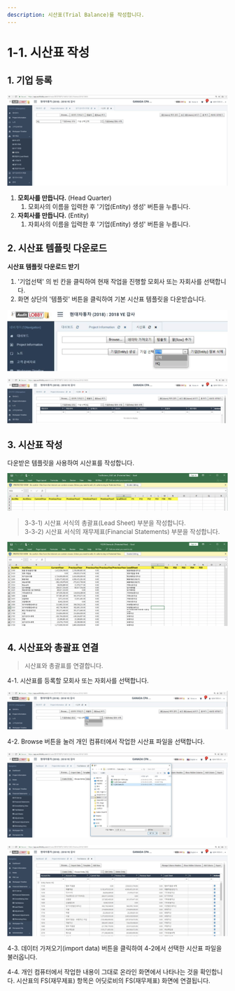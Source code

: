 ```yaml
---
description: 시산표(Trial Balance)를 작성합니다.
---
```


# 1-1. 시산표 작성

## 1. 기업 등록  

![Project Home &amp;gt; &#xC7AC;&#xBB34;&#xC81C;&#xD45C; &amp;gt; &#xC2DC;&#xC0B0;&#xD45C;](../../../.gitbook/assets/image%20%28111%29.png)

1. **모회사를 만듭니다.** \(Head Quarter\)
   1. 모회사의 이름을 입력한 후 '기업\(Entity\) 생성' 버튼을 누릅니다.
2. **자회사를 만듭니다.** \(Entity\)
   1. 자회사의 이름을 입력한 후 '기업\(Entity\) 생성' 버튼을 누릅니다. 

## 2. 시산표 템플릿 다운로드  

**시산표 템플릿 다운로드 받기**  

1. '기업선택' 의 빈 칸을 클릭하여 현재 작업을 진행할 모회사 또는 자회사를 선택합니다. 
2. 화면 상단의 '템플릿' 버튼을 클릭하여 기본 시산표 템플릿을 다운받습니다. 

![&#xC791;&#xC5C5;&#xC744; &#xC9C4;&#xD589;&#xD560; &#xBAA8;&#xD68C;&#xC0AC; &#xB610;&#xB294; &#xC790;&#xD68C;&#xC0AC; &#xC120;&#xD0DD;](../../../.gitbook/assets/image%20%2870%29.png)

![&#xBAA8;&#xD68C;&#xC0AC; &#xB610;&#xB294; &#xC790;&#xD68C;&#xC0AC;&#xB97C; &#xC120;&#xD0DD;&#xD55C; &#xD6C4;&#xC758; &#xC2DC;&#xC0B0;&#xD45C; &#xD654;&#xBA74; / &#xD654;&#xBA74; &#xC0C1;&#xB2E8;&#xC5D0; &apos;&#xD15C;&#xD50C;&#xB9BF;&apos; &#xBC84;&#xD2BC;&#xC744; &#xB20C;&#xB7EC; &#xC2DC;&#xC0B0;&#xD45C;&#xB97C; &#xB2E4;&#xC6B4;&#xBC1B;&#xC744; &#xC218; &#xC788;&#xC2B5;&#xB2C8;&#xB2E4;.  ](../../../.gitbook/assets/image%20%28102%29.png)

## 3. 시산표 작성 

다운받은 템플릿을 사용하여 시산표를 작성합니다. 

![&#xC2DC;&#xC0B0;&#xD45C; &#xBA54;&#xB274;&#xC5D0;&#xC11C; &#xB2E4;&#xC6B4;&#xBC1B;&#xC744; &#xC218; &#xC788;&#xB294; &#xAE30;&#xBCF8; &#xC2DC;&#xC0B0;&#xD45C; &#xC11C;&#xC2DD; / &#xD15C;&#xD50C;&#xB9BF; &#xB2E4;&#xC6B4;&#xB85C;&#xB4DC; &#xD6C4; &#xAC1C;&#xC778; &#xCEF4;&#xD4E8;&#xD130;&#xC5D0;&#xC11C; &#xC791;&#xC5C5; &#xC911;&#xC778; &#xD654;&#xBA74;&#xC785;&#xB2C8;&#xB2E4;.  ](../../../.gitbook/assets/image%20%28169%29.png)

> 3-3-1\) 시산표 서식의 총괄표\(Lead Sheet\) 부분을 작성합니다.   
> 3-3-2\) 시산표 서식의 재무제표\(Financial Statements\) 부분을 작성합니다.

![&#xC2DC;&#xC0B0;&#xD45C; &#xC11C;&#xC2DD;&#xC744; &#xB2E4;&#xC6B4;&#xBC1B;&#xC740; &#xD6C4; &#xCD1D;&#xAD04;&#xD45C;\(Lead Sheet\), &#xC7AC;&#xBB34;&#xC81C;&#xD45C;\(Financial Statements\) &#xBD80;&#xBD84;&#xC744; &#xC791;&#xC131;&#xD55C; &#xC0C1;&#xD0DC;&#xC785;&#xB2C8;&#xB2E4;.  ](../../../.gitbook/assets/image%20%28118%29.png)

## 4. 시산표와 총괄표 연결  

> 시산표와 총괄표를 연결합니다.

4-1. 시산표를 등록할 모회사 또는 자회사를 선택합니다. 

![](../../../.gitbook/assets/image%20%28153%29.png)

4-2. Browse 버튼을 눌러 개인 컴퓨터에서 작업한 시산표 파일을 선택합니다.  

![&#xC5C5;&#xB85C;&#xB4DC; &#xD560; &#xC2DC;&#xC0B0;&#xD45C; &#xD30C;&#xC77C;&#xC744; &#xC120;&#xD0DD;&#xD569;&#xB2C8;&#xB2E4;. ](../../../.gitbook/assets/image%20%28152%29.png)

![&#xBAA8;&#xD68C;&#xC0AC; &#xB610;&#xB294; &#xC790;&#xD68C;&#xC0AC;&#xB97C; &#xC120;&#xD0DD;&#xD558;&#xBA74; &#xD574;&#xB2F9; &#xC2DC;&#xC0B0;&#xD45C;&#xB97C; &#xD655;&#xC778; &#xD560; &#xC218; &#xC788;&#xC2B5;&#xB2C8;&#xB2E4;. ](../../../.gitbook/assets/image%20%28149%29.png)

4-3. 데이터 가져오기\(import data\) 버튼을 클릭하여 4-2에서 선택한 시산표 파일을 불러옵니다.     

4-4. 개인 컴퓨터에서 작업한 내용이 그대로 온라인 화면에서 나타나는 것을 확인합니다. 시산표의 FS\(재무제표\) 항목은 어딧로비의 FS\(재무제표\) 화면에 연결됩니다.  





